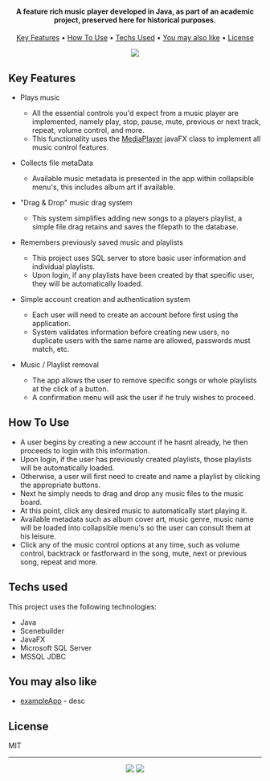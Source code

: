 <h4 align="center">A feature rich music player developed in Java, as part of an academic project, preserved here for historical purposes.</h4>

<p align="center">
  <a href="#key-features">Key Features</a> •
  <a href="#how-to-use">How To Use</a> •
  <a href="#Techs-used">Techs Used</a> •
  <a href="#You-may-also-like">You may also like</a> •
  <a href="#license">License</a>
</p>

<p align="center" width="100%">
    <img src="/readmeFiles/fastDemo.apng">
</p>

## Key Features

* Plays music
  - All the essential controls you'd expect from a music player are implemented, namely play, stop, pause, mute, previous or next track, repeat, volume control, and more. 
  - This functionality uses the [MediaPlayer](https://docs.oracle.com/javafx/2/api/javafx/scene/media/MediaPlayer.html) javaFX class to implement all music control features.

* Collects file metaData
  - Available music metadata is presented in the app within collapsible menu's, this includes album art if available.

* "Drag & Drop" music drag system
  - This system simplifies adding new songs to a players playlist, a simple file drag retains and saves the filepath to the database.

* Remembers previously saved music and playlists
  - This project uses SQL server to store basic user information and individual playlists.
  - Upon login, if any playlists have been created by that specific user, they will be automatically loaded.

* Simple account creation and authentication system
  - Each user will need to create an account before first using the application.
  - System validates information before creating new users, no duplicate users with the same name are allowed, passwords must match, etc.

* Music / Playlist removal
  - The app allows the user to remove specific songs or whole playlists at the click of a button.
  - A confirmation menu will ask the user if he truly wishes to proceed.

## How To Use

- A user begins by creating a new account if he hasnt already, he then proceeds to login with this information.
- Upon login, if the user has previously created playlists, those playlists will be automatically loaded.
- Otherwise, a user will first need to create and name a playlist by clicking the appropriate buttons.
- Next he simply needs to drag and drop any music files to the music board.
- At this point, click any desired music to automatically start playing it.
- Available metadata such as album cover art, music genre, music name will be loaded into collapsible menu's so the user can consult them at his leisure.
- Click any of the music control options at any time, such as volume control, backtrack or fastforward in the song, mute, next or previous song, repeat and more.

## Techs used

This project uses the following technologies:

- Java
- Scenebuilder
- JavaFX
- Microsoft SQL Server
- MSSQL JDBC

## You may also like

- [exampleApp](githubappUrlHere) - desc

## License

MIT

---

<p align="center" width="100%">
  <a href="https://github.com/hpenacho"><img src="https://img.shields.io/badge/GitHub-100000?style=for-the-badge&logo=github&logoColor=white"></a> 
  <a href="https://linkedin.com/in/hugopenacho/"><img src="https://img.shields.io/badge/LinkedIn-0077B5?style=for-the-badge&logo=linkedin&logoColor=white"></a> 
</p>

